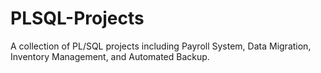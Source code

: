 # PLSQL-Projects
A collection of PL/SQL projects including Payroll System, Data Migration, Inventory Management, and Automated Backup.
